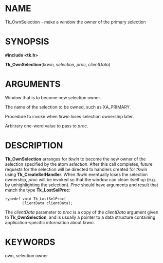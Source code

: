 # NAME

Tk_OwnSelection - make a window the owner of the primary selection

# SYNOPSIS

**#include \<tk.h\>**

**Tk_OwnSelection**(*tkwin, selection, proc, clientData*)

# ARGUMENTS

Window that is to become new selection owner.

The name of the selection to be owned, such as XA_PRIMARY.

Procedure to invoke when *tkwin* loses selection ownership later.

Arbitrary one-word value to pass to *proc*.

# DESCRIPTION

**Tk_OwnSelection** arranges for *tkwin* to become the new owner of the
selection specified by the atom *selection*. After this call completes,
future requests for the selection will be directed to handlers created
for *tkwin* using **Tk_CreateSelHandler**. When *tkwin* eventually loses
the selection ownership, *proc* will be invoked so that the window can
clean itself up (e.g. by unhighlighting the selection). *Proc* should
have arguments and result that match the type **Tk_LostSelProc**:

    typedef void Tk_LostSelProc(
            ClientData clientData);

The *clientData* parameter to *proc* is a copy of the *clientData*
argument given to **Tk_OwnSelection**, and is usually a pointer to a
data structure containing application-specific information about
*tkwin*.

# KEYWORDS

own, selection owner

<!---
Copyright (c) 1990-1994 The Regents of the University of California
Copyright (c) 1994-1996 Sun Microsystems, Inc
-->

